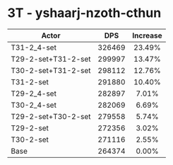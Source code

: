 # 3T - yshaarj-nzoth-cthun
| Actor | DPS | Increase |
|---|:---:|:---:|
|T31-2_4-set|326469|23.49%|
|T29-2-set+T31-2-set|299997|13.47%|
|T30-2-set+T31-2-set|298112|12.76%|
|T31-2-set|291880|10.40%|
|T29-2_4-set|282897|7.01%|
|T30-2_4-set|282069|6.69%|
|T29-2-set+T30-2-set|279558|5.74%|
|T29-2-set|272356|3.02%|
|T30-2-set|271116|2.55%|
|Base|264374|0.00%|
